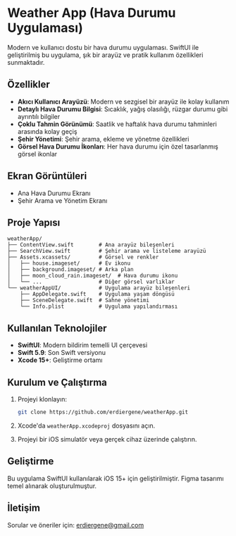 # Weather App (Hava Durumu Uygulaması)

Modern ve kullanıcı dostu bir hava durumu uygulaması. SwiftUI ile geliştirilmiş bu uygulama, şık bir arayüz ve pratik kullanım özellikleri sunmaktadır.

## Özellikler

- **Akıcı Kullanıcı Arayüzü**: Modern ve sezgisel bir arayüz ile kolay kullanım
- **Detaylı Hava Durumu Bilgisi**: Sıcaklık, yağış olasılığı, rüzgar durumu gibi ayrıntılı bilgiler
- **Çoklu Tahmin Görünümü**: Saatlik ve haftalık hava durumu tahminleri arasında kolay geçiş
- **Şehir Yönetimi**: Şehir arama, ekleme ve yönetme özellikleri
- **Görsel Hava Durumu İkonları**: Her hava durumu için özel tasarlanmış görsel ikonlar

## Ekran Görüntüleri

- Ana Hava Durumu Ekranı
- Şehir Arama ve Yönetim Ekranı

## Proje Yapısı

```
weatherApp/
├── ContentView.swift        # Ana arayüz bileşenleri
├── SearchView.swift         # Şehir arama ve listeleme arayüzü
├── Assets.xcassets/         # Görsel ve renkler
│   ├── house.imageset/      # Ev ikonu
│   ├── background.imageset/ # Arka plan
│   ├── moon_cloud_rain.imageset/  # Hava durumu ikonu
│   └── ...                  # Diğer görsel varlıklar
└── weatherAppUI/            # Uygulama arayüz bileşenleri
    ├── AppDelegate.swift    # Uygulama yaşam döngüsü
    ├── SceneDelegate.swift  # Sahne yönetimi
    └── Info.plist           # Uygulama yapılandırması
```

## Kullanılan Teknolojiler

- **SwiftUI**: Modern bildirim temelli UI çerçevesi
- **Swift 5.9**: Son Swift versiyonu
- **Xcode 15+**: Geliştirme ortamı

## Kurulum ve Çalıştırma

1. Projeyi klonlayın:
   ```bash
   git clone https://github.com/erdiergene/weatherApp.git
   ```

2. Xcode'da `weatherApp.xcodeproj` dosyasını açın.

3. Projeyi bir iOS simulatör veya gerçek cihaz üzerinde çalıştırın.

## Geliştirme

Bu uygulama SwiftUI kullanılarak iOS 15+ için geliştirilmiştir. Figma tasarımı temel alınarak oluşturulmuştur.

## İletişim

Sorular ve öneriler için: [erdiergene@gmail.com](mailto:erdiergene@gmail.com)
